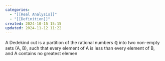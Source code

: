 ```yaml
---
categories:
  - "[[Real Analysis]]"
  - "[[Definition]]"
created: 2024-10-15 15:15
updated: 2024-11-12 11:22
---
```

A Dedekind cut is a partition of the rational numbers ℚ into two non-empty sets (A, B), such that every element of A is less than every element of B, and A contains no greatest elemen